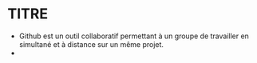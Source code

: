 # TITRE

- Github est un outil collaboratif permettant à un groupe de travailler en simultané et à distance sur un même projet.
- 


